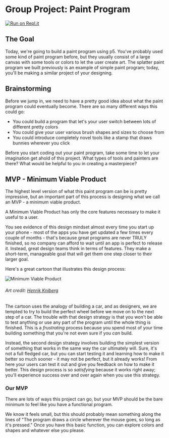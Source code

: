 # Group Project: Paint Program

[![Run on Repl.it](https://repl.it/badge/github/upperlinecode/paint-program-javascript)](https://repl.it/github/upperlinecode/paint-program-javascript)

## The Goal

Today, we're going to build a paint program using p5. You've probably used some kind of paint program before, but they usually consist of a large canvas with some tools or colors to let the user create art. The splatter paint program we built previously is an example of simple paint program; today, you'll be making a similar project of your designing.

## Brainstorming

Before we jump in, we need to have a pretty good idea about what the paint program could eventually become. There are so many different ways this could go:

* You could build a program that let's your user switch between lots of different pretty colors
* You could give your user various brush shapes and sizes to choose from
* You could introduce completely novel tools like a stamp that draws bunnies wherever you click

Before you start coding out your paint program, take some time to let your imagination get ahold of this project. What types of tools and painters are there? What would be helpful to you in creating a masterpiece?

## MVP - Minimum Viable Product

The highest level version of what this paint program can be is pretty impressive, but an important part of this process is designing what we call an MVP - a minimum viable product.

A Minimum Viable Product has only the core features necessary to make it useful to a user.

You see evidence of this design mindset almost every time you start up your phone - most of the apps you have get updated a few times every couple of months - that's because great programs are never TRULY finished, so no company can afford to wait until an app is perfect to release it. Instead, great design teams think in terms of features. They make a short-term, manageable goal that will get them one step closer to their larger goal.

Here's a great cartoon that illustrates this design process:

![Minimum Viable Product](https://raw.githubusercontent.com/upperlinecode/calculator-project-python/master/mvp.png)

###### Art credit: <a href="https://www.crisp.se/konsulter/henrik-kniberg">Henrik Kniberg</a>

The cartoon uses the analogy of building a car, and as designers, we are tempted to try to build the perfect wheel before we move on to the next step of a car. The trouble with that design strategy is that you won't be able to test anything or use any part of the program until the whole thing is finished. This is a _frustrating_ process because you spend most of your time building something that you're not even sure if you _can_ build.

Instead, the second design strategy involves building the simplest version of something that works in the same way the car ultimately will. Sure, it's not a full fledged car, but you can start testing it and learning how to make it better so much sooner - it may not be perfect, but it already works! From here your users can test it out and give you feedback on how to make it better. This design process is so _satisfying_ because it works right away; you'll experience success over and over again when you use this strategy.

### Our MVP

There are lots of ways this project can go, but your MVP should be the bare minimum to feel like you have a functional program.

We know it feels small, but this should probably mean something along the lines of "The program draws a circle wherever the mouse goes, so long as it's pressed." Once you have this basic function, you can explore colors and shapes and whatever else you please.
